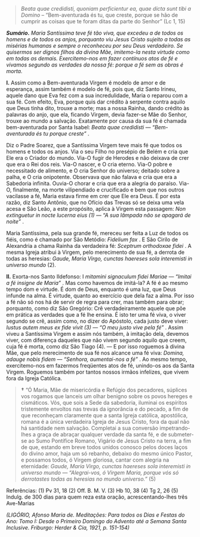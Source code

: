 > *Beata quae credidisti, quoniam perficientur ea, quae dicta sunt tibi a Domino* – “Bem-aventurada és tu, que creste, porque se hão de cumprir as coisas que te foram ditas da parte do Senhor” (Lc 1, 15)

***Sumário.** Maria Santíssima teve fé tão viva, que excedeu a de todos os homens e de todos os anjos, porquanto viu Jesus Cristo sujeito a todas as misérias humanas e sempre o reconheceu por seu Deus verdadeiro. Se quisermos ser dignos filhos da divina Mãe, imitemo-la nesta virtude como em todas as demais. Exercitemo-nos em fazer contínuos atos de fé e vivamos segundo as verdades da nossa fé: porque a fé sem as obras é morta.*

**I.** Assim como a Bem-aventurada Virgem é modelo de amor e de esperança, assim também é modelo de fé, pois que, diz Santo Irineu, aquele dano que Eva fez com a sua incredulidade, Maria o reparou com a sua fé. Com efeito, Eva, porque quis dar crédito à serpente contra aquilo que Deus tinha dito, trouxe a morte; mas a nossa Rainha, dando crédito às palavras do anjo, que ela, ficando Virgem, devia fazer-se Mãe do Senhor, trouxe ao mundo a salvação. Exatamente por causa da sua fé é chamada bem-aventurada por Santa Isabel: *Beata quae credidisti — “Bem-aventurada és tu porque creste”* .

Diz o Padre Soarez, que a Santíssima Virgem teve mais fé que todos os homens e todos os anjos. Via o seu Filho no presépio de Belém e cria que Ele era o Criador do mundo. Via-O fugir de Herodes e não deixava de crer que era o Rei dos reis. Via-O nascer, e O cria eterno. Via-O pobre e necessitado de alimento, e O cria Senhor do universo; deitado sobre a palha, e O cria onipotente. Observava que não falava e cria que era a Sabedoria infinita. Ouvia-O chorar e cria que era a alegria do paraíso. Via-O, finalmente, na morte vilipendiado e crucificado e bem que nos outros vacilasse a fé, Maria estava firme em crer que Ele era Deus. É por esta razão, diz Santo Antônio, que no Ofício das Trevas só se deixa uma vela acesa e São Leão, a este propósito, aplica à Virgem esta passagem: *Non extinguetur in nocte lucerna eius (1) — “A sua lâmpada não se apagará de noite”* .

Maria Santíssima, pela sua grande fé, mereceu ser feita a Luz de todos os fiéis, como é chamado por São Metódio: *Fidelium fax* . E São Cirilo de Alexandria a chama Rainha da verdadeira fé: *Sceptrum orthodoxae fidei* . A mesma Igreja atribui à Virgem, pelo merecimento de sua fé, a derrota de todas as heresias: *Gaude, Maria Virgo, cunctas haereses sola interemisti in universo mundo* (2).

**II.** Exorta-nos Santo Ildefonso: I *mitamini signaculum fidei Mariae — “Imitai a fé insigne de Maria”* . Mas como havemos de imitá-la? A fé é ao mesmo tempo dom e virtude. É dom de Deus, enquanto é uma luz, que Deus infunde na alma. É virtude, quanto ao exercício que dela faz a alma. Por isso a fé não só nos há de servir de regra para crer, mas também para obrar; porquanto, como diz São Gregório: Crê verdadeiramente aquele que põe em prática as verdades que a fé lhe ensina. É isto ter uma fé viva, o viver segundo se crê, assim como, no dizer do Apóstolo, cada justo deve viver: *Iustus autem meus ex fide vivit (3) — “O meu justo vive pela fé”* . Assim viveu a Santíssima Virgem e assim nós também, à imitação dela, devemos viver, com diferença daqueles que não vivem segundo aquilo que creem, cuja fé é morta, como diz São Tiago (4). — E por isso roguemos à divina Mãe, que pelo merecimento de sua fé nos alcance uma fé viva: *Domina, adauge nobis fidem — “Senhora, aumentai-nos a fé”* . Ao mesmo tempo, exercitemo-nos em fazermos freqüentes atos de fé, unindo-os aos da Santa Virgem. Roguemos também por tantos nossos irmãos infelizes, que vivem fora da Igreja Católica.

> **†** “Ó Maria, Mãe de misericórdia e Refúgio dos pecadores, súplices vos rogamos que lanceis um olhar benigno sobre os povos hereges e cismáticos. Vós, que sois a Sede da sabedoria, iluminai os espíritos tristemente envoltos nas trevas da ignorância e do pecado, a fim de que reconheçam claramente que a santa Igreja católica, apostólica, romana é a única verdadeira Igreja de Jesus Cristo, fora da qual não há santidade nem salvação. Completai a sua conversão impetrando-lhes a graça de abraçar qualquer verdade da santa fé, e de submeter-se ao Sumo Pontífice Romano, Vigário de Jesus Cristo na terra, a fim de que, estando em breve todos unidos conosco pelos doces laços do divino amor, haja um só rebanho, debaixo do mesmo único Pastor, e possamos todos, ó Virgem gloriosa, cantar com alegria na eternidade: *Gaude, Maria Virgo, cunctas haereses sola interemisti in universo mundo — “Alegrai-vos, ó Virgem Maria, porque vós só derrotastes todas as heresias no mundo universo.”* (5)

Referências: (1) Pv 31, 18 (2) Off. B. M. V. (3) Hb 10, 38 (4) Tg 2, 26 (5) Indulg. de 300 dias para quem reza esta oração, acrescentando-lhes três Ave-Marias

*(LIGÓRIO, Afonso Maria de. Meditações: Para todos os Dias e Festas do Ano: Tomo I: Desde o Primeiro Domingo do Advento até a Semana Santa Inclusive. Friburgo: Herder & Cia, 1921, p. 151-154)*
